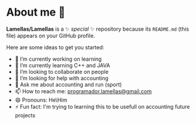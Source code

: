 # About me 👋


**Lamellas/Lamellas** is a ✨ _special_ ✨ repository because its `README.md` (this file) appears on your GitHub profile.

Here are some ideas to get you started:

- 🔭 I’m currently working on learning
- 🌱 I’m currently learning C++ and JAVA
- 👯 I’m looking to collaborate on people
- 🤔 I’m looking for help with accounting
- 💬 Ask me about accounting and run (sport)
- 📫 How to reach me: programador.lamellas@gmail.com
- 😄 Pronouns: He\Him
- ⚡ Fun fact: I'm trying to learning this to be usefull on accounting future projects

